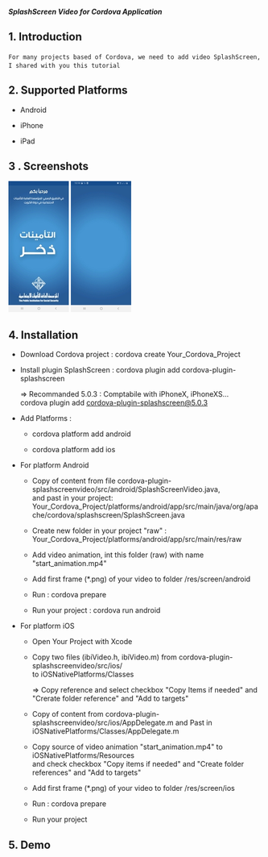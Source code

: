 
  
***SplashScreen Video  for Cordova Application***     
    
   
## **1. Introduction**  
  
  `For many projects based of Cordova, we need to add video SplashScreen, I shared with you this tutorial`    
   
## **2. Supported Platforms**  
  
  - Android    
    
- iPhone    
    
- iPad    
    
  
## **3 . Screenshots**  
  ![enter image description here](https://raw.githubusercontent.com/TakiRahal/cordova-plugin-splashscreenvideo/master/www/android/Splash0.jpg) ![enter image description here](https://raw.githubusercontent.com/TakiRahal/cordova-plugin-splashscreenvideo/master/www/android/Splash1.jpg)
## **4. Installation**  
  
  - Download Cordova project : cordova create Your_Cordova_Project    
    
- Install plugin SplashScreen : cordova plugin add cordova-plugin-splashscreen    
    
     => Recommanded 5.0.3 : Comptabile with iPhoneX, iPhoneXS...     
            cordova plugin add cordova-plugin-splashscreen@5.0.3    
    
- Add Platforms :    
  * cordova platform add android    
        
  * cordova platform add ios    
        
- For platform Android    
    
  + Copy of content from file cordova-plugin-splashscreenvideo/src/android/SplashScreenVideo.java,    
    and past in your project: Your_Cordova_Project/platforms/android/app/src/main/java/org/apache/cordova/splashscreen/SplashScreen.java    
    
  + Create new folder in your project "raw" : Your_Cordova_Project/platforms/android/app/src/main/res/raw    
        
  + Add video animation, int this folder (raw) with name "start_animation.mp4"    
        
  + Add first frame (*.png) of your video to folder /res/screen/android  
    
  + Run : cordova prepare   
        
  + Run your project : cordova run android  
     
- For platform iOS    
    
  + Open Your Project with Xcode    
        
  + Copy two files (ibiVideo.h, ibiVideo.m) from cordova-plugin-splashscreenvideo/src/ios/    
    to iOSNativePlatforms/Classes          
        
    => Copy reference and select checkbox "Copy Items if needed" and "Crerate folder reference" and "Add to targets"  
        
  + Copy of content from cordova-plugin-splashscreenvideo/src/ios/AppDelegate.m and Past in iOSNativePlatforms/Classes/AppDelegate.m    
        
  + Copy source of video animation "start_animation.mp4" to iOSNativePlatforms/Resources     
    and check checkbox  "Copy items if needed" and "Create folder references" and "Add to targets"  
         
  + Add first frame (*.png) of your video to folder /res/screen/ios  
      
  + Run : cordova prepare        
    
  + Run your project    
        
  
## 5. Demo
